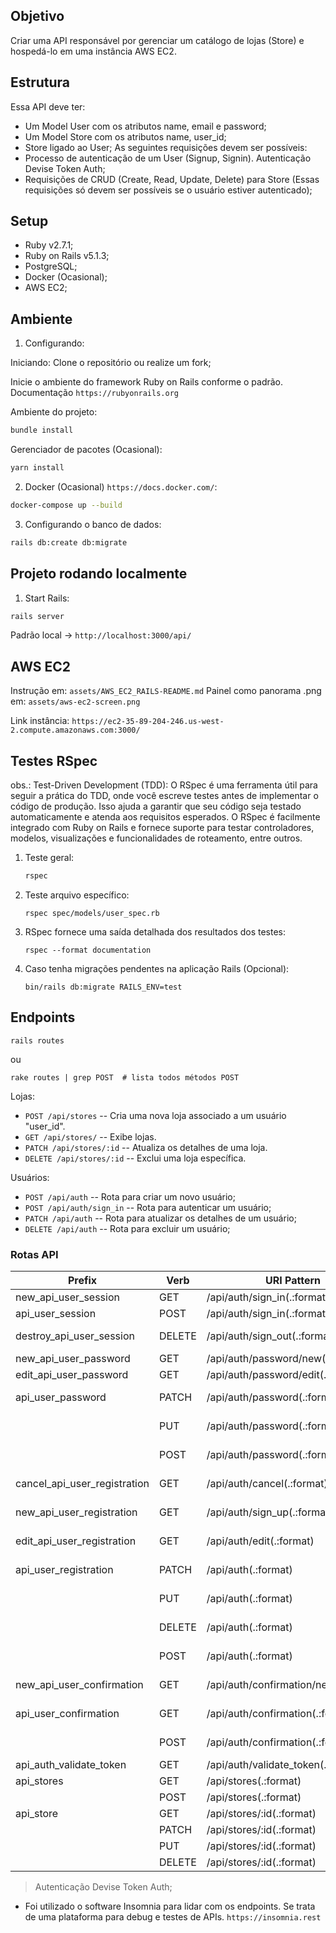 ## Objetivo
Criar uma API responsável por gerenciar um catálogo de lojas (Store) e hospedá-lo em uma instância AWS EC2.

## Estrutura
Essa API deve ter:
- Um Model User com os atributos name, email e password;
- Um Model Store com os atributos name, user_id;
- Store ligado ao User;
As seguintes requisições devem ser possíveis:
- Processo de autenticação de um User (Signup, Signin). Autenticação Devise Token Auth;
- Requisições de CRUD (Create, Read, Update, Delete) para Store (Essas requisições só devem ser possíveis se o usuário estiver autenticado);

## Setup
- Ruby v2.7.1;
- Ruby on Rails v5.1.3;
- PostgreSQL;
- Docker (Ocasional);
- AWS EC2;

## Ambiente
1. Configurando:

Iniciando:
Clone o repositório ou realize um fork;

Inicie o ambiente do framework Ruby on Rails conforme o padrão. Documentação `https://rubyonrails.org`

Ambiente do projeto:
```bash
bundle install
```

Gerenciador de pacotes (Ocasional):
```bash
yarn install
```

2. Docker (Ocasional) `https://docs.docker.com/`:

```bash
docker-compose up --build
```

3. Configurando o banco de dados:

```bash
rails db:create db:migrate
```

## Projeto rodando localmente
1. Start Rails:

```bash
rails server
```

Padrão local -> `http://localhost:3000/api/`

## AWS EC2
Instrução em: `assets/AWS_EC2_RAILS-README.md`
Painel como panorama .png em: `assets/aws-ec2-screen.png`

Link instância:
`https://ec2-35-89-204-246.us-west-2.compute.amazonaws.com:3000/`

## Testes RSpec
obs.: Test-Driven Development (TDD): O RSpec é uma ferramenta útil para seguir a prática do TDD, onde você escreve testes antes de implementar o código de produção. Isso ajuda a garantir que seu código seja testado automaticamente e atenda aos requisitos esperados. O RSpec é facilmente integrado com Ruby on Rails e fornece suporte para testar controladores, modelos, visualizações e funcionalidades de roteamento, entre outros.

1. Teste geral:
    ```bash
    rspec
    ```
2. Teste arquivo específico:
    ```
    rspec spec/models/user_spec.rb
    ```
3. RSpec fornece uma saída detalhada dos resultados dos testes:
    ```
    rspec --format documentation
    ```
4. Caso tenha migrações pendentes na aplicação Rails (Opcional):
    ```
    bin/rails db:migrate RAILS_ENV=test
    ```

## Endpoints
```
rails routes
```
ou
```
rake routes | grep POST  # lista todos métodos POST
```
Lojas:
- `POST /api/stores` -- Cria uma nova loja associado a um usuário "user_id".
- `GET /api/stores/` -- Exibe lojas.
- `PATCH /api/stores/:id` -- Atualiza os detalhes de uma loja.
- `DELETE /api/stores/:id` -- Exclui uma loja específica.

Usuários:
- `POST /api/auth` -- Rota para criar um novo usuário;
- `POST /api/auth/sign_in` -- Rota para autenticar um usuário;
- `PATCH /api/auth` -- Rota para atualizar os detalhes de um usuário;
- `DELETE /api/auth` -- Rota para excluir um usuário;

### Rotas API
| Prefix                        | Verb  | URI Pattern                           | Controller#Action                                               |
| ----------------------------- | ----- | ------------------------------------- | --------------------------------------------------------------- |
| new_api_user_session          | GET   | /api/auth/sign_in(.:format)           | devise_token_auth/sessions#new {:format=>:json}                 |
| api_user_session              | POST  | /api/auth/sign_in(.:format)           | devise_token_auth/sessions#create {:format=>:json}              |
| destroy_api_user_session      | DELETE| /api/auth/sign_out(.:format)          | devise_token_auth/sessions#destroy {:format=>:json}             |
| new_api_user_password         | GET   | /api/auth/password/new(.:format)      | devise_token_auth/passwords#new {:format=>:json}                |
| edit_api_user_password        | GET   | /api/auth/password/edit(.:format)     | devise_token_auth/passwords#edit {:format=>:json}               |
| api_user_password             | PATCH | /api/auth/password(.:format)          | devise_token_auth/passwords#update {:format=>:json}             |
|                               | PUT   | /api/auth/password(.:format)          | devise_token_auth/passwords#update {:format=>:json}             |
|                               | POST  | /api/auth/password(.:format)          | devise_token_auth/passwords#create {:format=>:json}             |
| cancel_api_user_registration  | GET   | /api/auth/cancel(.:format)            | devise_token_auth/registrations#cancel {:format=>:json}         |
| new_api_user_registration     | GET   | /api/auth/sign_up(.:format)           | devise_token_auth/registrations#new {:format=>:json}            |
| edit_api_user_registration    | GET   | /api/auth/edit(.:format)              | devise_token_auth/registrations#edit {:format=>:json}           |
| api_user_registration         | PATCH | /api/auth(.:format)                   | devise_token_auth/registrations#update {:format=>:json}         |
|                               | PUT   | /api/auth(.:format)                   | devise_token_auth/registrations#update {:format=>:json}         |
|                               | DELETE| /api/auth(.:format)                   | devise_token_auth/registrations#destroy {:format=>:json}        |
|                               | POST  | /api/auth(.:format)                   | devise_token_auth/registrations#create {:format=>:json}         |
| new_api_user_confirmation     | GET   | /api/auth/confirmation/new(.:format)  | devise_token_auth/confirmations#new {:format=>:json}            |
| api_user_confirmation         | GET   | /api/auth/confirmation(.:format)      | devise_token_auth/confirmations#show {:format=>:json}           |
|                               | POST  | /api/auth/confirmation(.:format)      | devise_token_auth/confirmations#create {:format=>:json}         |
| api_auth_validate_token       | GET   | /api/auth/validate_token(.:format)    | devise_token_auth/token_validations#validate_token              |
| api_stores                    | GET   | /api/stores(.:format)                 | api/v1/stores#index {:format=>:json}                            |
|                               | POST  | /api/stores(.:format)                 | api/v1/stores#create {:format=>:json}                           |
| api_store                     | GET   | /api/stores/:id(.:format)             | api/v1/stores#show {:format=>:json}                             |
|                               | PATCH | /api/stores/:id(.:format)             | api/v1/stores#update {:format=>:json}                           |
|                               | PUT   | /api/stores/:id(.:format)             | api/v1/stores#update {:format=>:json}                           |
|                               | DELETE| /api/stores/:id(.:format)             | api/v1/stores#destroy {:format=>:json}                          |

> Autenticação Devise Token Auth;

- Foi utilizado o software Insomnia para lidar com os endpoints. Se trata de uma plataforma para debug e testes de APIs. `https://insomnia.rest`